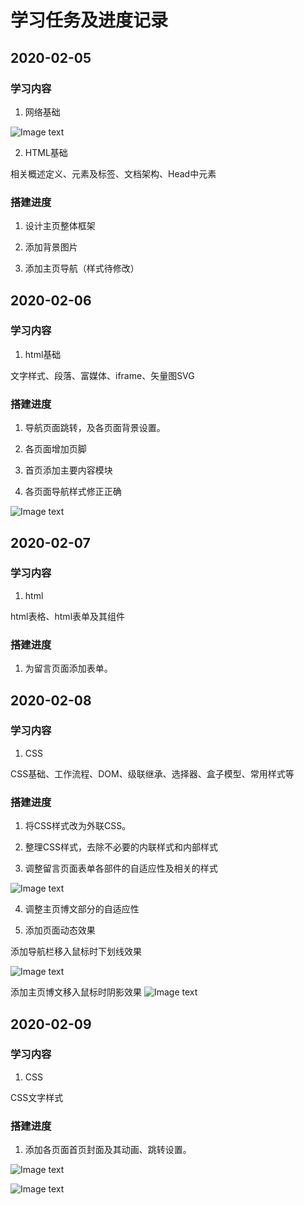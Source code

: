 # 学习任务及进度记录

## 2020-02-05

### 学习内容

1. 网络基础

![Image text](https://github.com/ChangeZ24/Lynn-Blog/blob/dev/images/mdpicture/internet.jpg)

2. HTML基础

相关概述定义、元素及标签、文档架构、Head中元素

### 搭建进度

1. 设计主页整体框架

2. 添加背景图片

3. 添加主页导航（样式待修改）

## 2020-02-06

### 学习内容

1. html基础

文字样式、段落、富媒体、iframe、矢量图SVG

### 搭建进度

1. 导航页面跳转，及各页面背景设置。

2. 各页面增加页脚

3. 首页添加主要内容模块

4. 各页面导航样式修正正确

![Image text](https://github.com/ChangeZ24/Lynn-Blog/blob/dev/images/mdpicture/htmlweb.jpg)


## 2020-02-07

### 学习内容

1. html

html表格、html表单及其组件

### 搭建进度

1. 为留言页面添加表单。

## 2020-02-08

### 学习内容

1. CSS

CSS基础、工作流程、DOM、级联继承、选择器、盒子模型、常用样式等

### 搭建进度

1. 将CSS样式改为外联CSS。

2. 整理CSS样式，去除不必要的内联样式和内部样式

3. 调整留言页面表单各部件的自适应性及相关的样式

![Image text](https://github.com/ChangeZ24/Lynn-Blog/blob/dev/images/mdpicture/messagehtml.jpg)

4. 调整主页博文部分的自适应性

5. 添加页面动态效果

添加导航栏移入鼠标时下划线效果

![Image text](https://github.com/ChangeZ24/Lynn-Blog/blob/dev/images/mdpicture/CSS1.jpg)

添加主页博文移入鼠标时阴影效果
![Image text](https://github.com/ChangeZ24/Lynn-Blog/blob/dev/images/mdpicture/CSS2.jpg)

## 2020-02-09

### 学习内容

1. CSS

CSS文字样式

### 搭建进度

1. 添加各页面首页封面及其动画、跳转设置。

![Image text](https://github.com/ChangeZ24/Lynn-Blog/blob/dev/images/mdpicture/CSS3.jpg)

![Image text](https://github.com/ChangeZ24/Lynn-Blog/blob/dev/images/mdpicture/CSS4.jpg)
